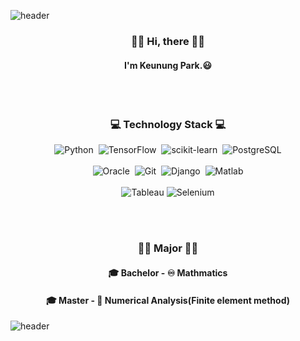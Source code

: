 ![header](https://capsule-render.vercel.app/api?type=Waving&color=BEDAEE&height=200&section=header&text=꾸준,%20성장,%20개발&fontSize=75&fontColor=FFFFFF)

<h3 align="center"> 👋🏻 Hi, there 👋🏻 </h3>
<h4 align="center"> I'm Keunung Park.😃 </h4>
<br>
<br>

<h3 align="center">💻 Technology Stack 💻</h3>
<p align="center">
    <img alt="Python" src ="https://img.shields.io/badge/Python-3776AB.svg?&style=for-the-badge&logo=Python&logoColor=white"/>&nbsp
    <img alt="TensorFlow" src ="https://img.shields.io/badge/TensorFlow-FF6F00.svg?&style=for-the-badge&logo=TensorFlow&logoColor=white"/>&nbsp
    <img alt="scikit-learn" src ="https://img.shields.io/badge/scikit-learn-F7931E.svg?&style=for-the-badge&logo=scikit-learn&logoColor=white"/>&nbsp
    <img alt="PostgreSQL" src ="https://img.shields.io/badge/PostgreSQL-4169E1.svg?&style=for-the-badge&logo=PostgreSQL&logoColor=white"/>  
    <br>
    <br>
    <img alt="Oracle" src ="https://img.shields.io/badge/Oracle-F80000.svg?&style=for-the-badge&logo=Oracle&logoColor=white"/>&nbsp
    <img alt="Git" src ="https://img.shields.io/badge/Git-F05032.svg?&style=for-the-badge&logo=Git&logoColor=white"/>&nbsp
    <img alt="Django" src ="https://img.shields.io/badge/Django-092E20.svg?&style=for-the-badge&logo=Django&logoColor=white"/>&nbsp
    <img alt="Matlab" src ="https://img.shields.io/badge/Matlab-5351.svg?&style=for-the-badge&logo=Matlab&logoColor=white"/>
    <br>
    <br>
    <img alt="Tableau" src ="https://img.shields.io/badge/Tableau-E97627.svg?&style=for-the-badge&logo=Tableau&logoColor=white"/>
    <img alt="Selenium" src ="https://img.shields.io/badge/Selenium-43B02A.svg?&style=for-the-badge&logo=Selenium&logoColor=white"/>
</p>
<br><br>



<h3 align="center">✍🏻 Major ✍🏻</h3>

#### <p align="center">🎓 Bachelor - ♾️ Mathmatics </p>
#### <p align="center">🎓 Master - 🔢 Numerical Analysis(Finite element method) </p>



<!--
**pgw928/pgw928** is a ✨ _special_ ✨ repository because its `README.md` (this file) appears on your GitHub profile.

Here are some ideas to get you started:

- 🔭 I’m currently working on ...
- 🌱 I’m currently learning ...
- 👯 I’m looking to collaborate on ...
- 🤔 I’m looking for help with ...
- 💬 Ask me about ...
- 📫 How to reach me: ...
- 😄 Pronouns: ...
- ⚡ Fun fact: ...
-->



![header](https://capsule-render.vercel.app/api?type=Waving&color=E7E164&height=200&section=footer)
